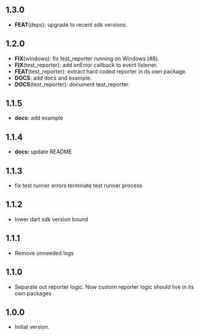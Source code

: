 ## 1.3.0

 - **FEAT**(deps): upgrade to recent sdk versions.

## 1.2.0

 - **FIX**(windows): fix test_reporter running on Windows (#8).
 - **FIX**(test_reporter): add onError callback to event listener.
 - **FEAT**(test_reporter): extract hard coded reporter in its own package.
 - **DOCS**: add docs and example.
 - **DOCS**(test_reporter): document test_reporter.

## 1.1.5

- **docs:** add example

## 1.1.4

- **docs:** update README

## 1.1.3

- fix test runner errors terminate test runner process

## 1.1.2

- lower dart sdk version bound

## 1.1.1

- Remove unneeded logs

## 1.1.0

- Separate out reporter logic. Now custom reporter logic should live in its own packages

## 1.0.0

- Initial version.
